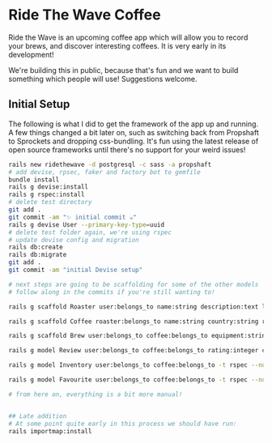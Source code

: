 # Ride The Wave Coffee

Ride the Wave is an upcoming coffee app which will allow you to record your brews, and discover interesting coffees. It is very early in its development!

We're building this in public, because that's fun and we want to build something which people will use! Suggestions welcome.

## Initial Setup

The following is what I did to get the framework of the app up and running. A few things changed a bit later on, such as switching back from Propshaft to Sprockets and dropping css-bundling. It's fun using the latest release of open source frameworks until there's no support for your weird issues!

```zsh
rails new ridethewave -d postgresql -c sass -a propshaft
# add devise, rpsec, faker and factory bot to gemfile
bundle install
rails g devise:install
rails g rspec:install
# delete test directory
git add .
git commit -am "✨ initial commit ☕"
rails g devise User --primary-key-type=uuid
# delete test folder again, we're using rspec
# update devise config and migration
rails db:create
rails db:migrate
git add .
git commit -am "initial Devise setup"

# next steps are going to be scaffolding for some of the other models
# follow along in the commits if you're still wanting to!

rails g scaffold Roaster user:belongs_to name:string description:text location:string 'lat:decimal{10,6}' 'lng:decimal{10,6}' website:string twitter:string instagram:string facebook:string -t rspec --primary-key-type=string

rails g scaffold Coffee roaster:belongs_to name:string country:string region:string town:string 'lat:decimal{10,6}' 'lng:decimal{10,6}' process:string altitude:integer variety:string tasting_notes:string producer:string description:text url:string -t rspec

rails g scaffold Brew user:belongs_to coffee:belongs_to equipment:string method:string coffee_weight:integer water_weight:integer grinder:string grinder_setting:string time:integer notes:text rating:integer -t rspec --no-jbuilder

rails g model Review user:belongs_to coffee:belongs_to rating:integer content:text public:boolean -t rspec --no-jbuilder; rails g controller Reviews -t rspec

rails g model Inventory user:belongs_to coffee:belongs_to -t rspec --no-jbuilder; rails g controller Inventories -t rspec

rails g model Favourite user:belongs_to coffee:belongs_to -t rspec --no-jbuilder; rails g controller Favourites -t rspec

# from here on, everything is a bit more manual!


## Late addition
# At some point quite early in this process we should have run:
rails importmap:install
```
